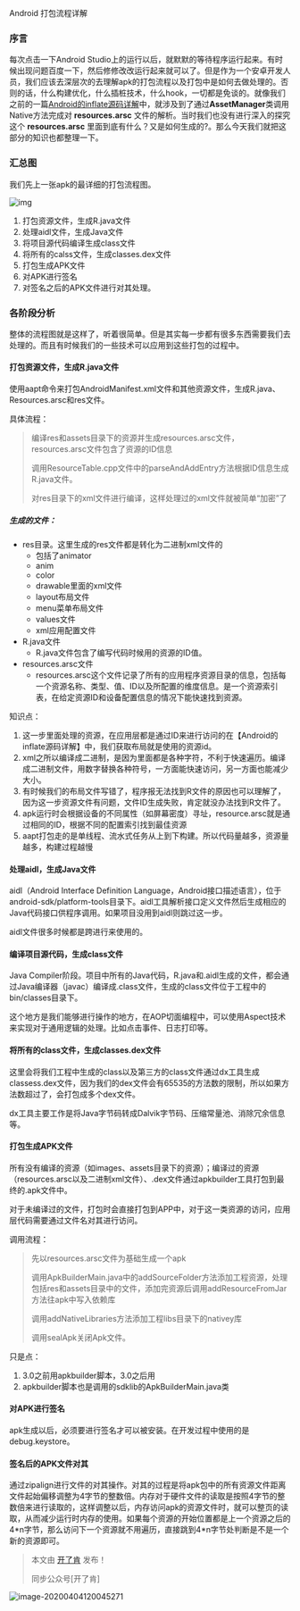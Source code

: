 Android 打包流程详解

### 序言

每次点击一下Android Studio上的运行以后，就默默的等待程序运行起来。有时候出现问题百度一下，然后修修改改运行起来就可以了。但是作为一个安卓开发人员，我们应该去深层次的去理解apk的打包流程以及打包中是如何去做处理的。否则的话，什么构建优化，什么插桩技术，什么hook，一切都是免谈的。就像我们之前的一篇[Android的inflate源码详解](https://mp.weixin.qq.com/s?__biz=MzUzOTE4MTQzNQ==&mid=2247483764&idx=1&sn=0918272e5d22c5c2f813a7f4a9e6625d&chksm=facd2960cdbaa0762ee1f56247eae41df1aa45171ef2fbe7d4c99133087f35e70f468980dcd0&token=399722898&lang=zh_CN#rd)中，就涉及到了通过**AssetManager**类调用Native方法完成对 **resources.arsc** 文件的解析。当时我们也没有进行深入的探究这个 **resources.arsc** 里面到底有什么？又是如何生成的?。那么今天我们就把这部分的知识也都整理一下。

### 汇总图

我们先上一张apk的最详细的打包流程图。

![img](http://cdn.qiniu.kailaisii.com/typora/202004/23/115233-754575.png)

1. 打包资源文件，生成R.java文件
2. 处理aidl文件，生成Java文件
3. 将项目源代码编译生成class文件
4. 将所有的calss文件，生成classes.dex文件
5. 打包生成APK文件
6. 对APK进行签名
7. 对签名之后的APK文件进行对其处理。

### 各阶段分析

整体的流程图就是这样了，听着很简单。但是其实每一步都有很多东西需要我们去处理的。而且有时候我们的一些技术可以应用到这些打包的过程中。

#### 打包资源文件，生成R.java文件

使用aapt命令来打包AndroidManifest.xml文件和其他资源文件，生成R.java、Resources.arsc和res文件。

具体流程：

> 编译res和assets目录下的资源并生成resources.arsc文件，resources.arsc文件包含了资源的ID信息
>
> 调用ResourceTable.cpp文件中的parseAndAddEntry方法根据ID信息生成R.java文件。
>
> 对res目录下的xml文件进行编译，这样处理过的xml文件就被简单“加密”了

##### 生成的文件：

* res目录。这里生成的res文件都是转化为二进制xml文件的
  * 包括了animator
  * anim
  * color
  * drawable里面的xml文件
  * layout布局文件
  * menu菜单布局文件
  * values文件
  * xml应用配置文件
* R.java文件
  * R.java文件包含了编写代码时候用的资源的ID值。
* resources.arsc文件
  * resources.arsc这个文件记录了所有的应用程序资源目录的信息，包括每一个资源名称、类型、值、ID以及所配置的维度信息。是一个资源索引表，在给定资源ID和设备配置信息的情况下能快速找到资源。

知识点：

1. 这一步里面处理的资源，在应用层都是通过ID来进行访问的在【Android的inflate源码详解】中，我们获取布局就是使用的资源id。
2. xml之所以编译成二进制，是因为里面都是各种字符，不利于快速遍历。编译成二进制文件，用数字替换各种符号，一方面能快速访问，另一方面也能减少大小。
3. 有时候我们的布局文件写错了，程序报无法找到R文件的原因也可以理解了，因为这一步资源文件有问题，文件ID生成失败，肯定就没办法找到R文件了。
4. apk运行时会根据设备的不同属性（如屏幕密度）寻址，resource.arsc就是通过相同的ID，根据不同的配置索引找到最佳资源
5. aapt打包走的是单线程、流水式任务从上到下构建。所以代码量越多，资源量越多，构建过程越慢

#### 处理aidl，生成Java文件

aidl（Android Interface Definition Language，Android接口描述语言），位于android-sdk/platform-tools目录下。aidl工具解析接口定义文件然后生成相应的Java代码接口供程序调用。如果项目没用到aidl则跳过这一步。

aidl文件很多时候都是跨进行来使用的。

#### 编译项目源代码，生成class文件

Java Compiler阶段。项目中所有的Java代码，R.java和.aidl生成的文件，都会通过Java编译器（javac）编译成.class文件，生成的class文件位于工程中的bin/classes目录下。

这个地方是我们能够进行操作的地方，在AOP切面编程中，可以使用Aspect技术来实现对于通用逻辑的处理。比如点击事件、日志打印等。

#### 将所有的class文件，生成classes.dex文件

这里会将我们工程中生成的class以及第三方的class文件通过dx工具生成classess.dex文件，因为我们的dex文件会有65535的方法数的限制，所以如果方法数超过了，会打包成多个dex文件。

dx工具主要工作是将Java字节码转成Dalvik字节码、压缩常量池、消除冗余信息等。

#### 打包生成APK文件

所有没有编译的资源（如images、assets目录下的资源）；编译过的资源（resources.arsc以及二进制xml文件）、.dex文件通过apkbuilder工具打包到最终的.apk文件中。

对于未编译过的文件，打包时会直接打包到APP中，对于这一类资源的访问，应用层代码需要通过文件名对其进行访问。



调用流程：

>先以resources.arsc文件为基础生成一个apk
>
>调用ApkBuilderMain.java中的addSourceFolder方法添加工程资源，处理包括res和assets目录中的文件，添加完资源后调用addResourceFromJar方法往apk中写入依赖库
>
>调用addNativeLibraries方法添加工程libs目录下的nativey库
>
>调用sealApk关闭Apk文件。

只是点：

1. 3.0之前用apkbuilder脚本，3.0之后用
2. apkbuilder脚本也是调用的sdklib的ApkBuilderMain.java类



#### 对APK进行签名

apk生成以后，必须要进行签名才可以被安装。在开发过程中使用的是debug.keystore。

#### 签名后的APK文件对其

通过zipalign进行文件的对其操作。对其的过程是将apk包中的所有资源文件距离文件起始偏移调整为4字节的整数倍。内存对于硬件文件的读取是按照4字节的整数倍来进行读取的，这样调整以后，内存访问apk的资源文件时，就可以整页的读取，从而减少运行时内存的使用。如果每个资源的开始位置都是上一个资源之后的 4\*n字节，那么访问下一个资源就不用遍历，直接跳到4\*n字节处判断是不是一个新的资源即可。



> 本文由 [开了肯](http://www.kailaisii.com/) 发布！ 
>
> 同步公众号[开了肯]

![image-20200404120045271](http://cdn.qiniu.kailaisii.com/typora/20200404120045-194693.png)